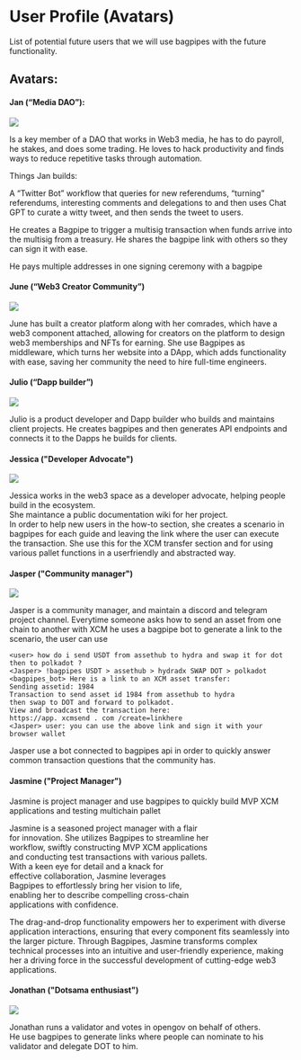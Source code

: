 # User Profile (Avatars)

List of potential future users that we will use bagpipes with the future functionality.  

## Avatars:


#### Jan (“Media DAO”):

![](/img/jan.png)

Is a key member of a DAO that works in Web3 media, he has to do payroll, he stakes, and does some trading. He loves to hack productivity and finds ways to reduce repetitive tasks through automation. 

Things Jan builds:

A “Twitter Bot” workflow that queries for new referendums, “turning” referendums, interesting comments and delegations to and then uses Chat GPT to curate a witty tweet, and then sends the tweet to users. 

He creates a Bagpipe to trigger a multisig transaction when funds arrive into the multisig from a treasury. He shares the bagpipe link with others so they can sign it with ease. 


He pays multiple addresses in one signing ceremony with a bagpipe



#### June (“Web3 Creator Community”)

![](/img/june.png)

June has built a creator platform along with her comrades, which have a web3 component attached, allowing for creators on the platform to design web3 memberships and NFTs for earning. 
She use Bagpipes as middleware, which turns her website into a DApp, which adds functionality with ease, saving her community the need to hire full-time engineers. 


#### Julio (“Dapp builder”)

![](/img/jolio.png)

Julio is a product developer and Dapp builder who builds and maintains client projects. He creates bagpipes and then generates API endpoints and connects it to the Dapps he builds for clients. 

#### Jessica ("Developer Advocate")

![](/img/jessica.png)

Jessica works in the web3 space as a developer advocate, helping people build in the ecosystem.    
She maintance a public documentation wiki for her project.  
In order to help new users in the how-to section, she creates a scenario in bagpipes for each guide and leaving the link where the user can execute the transaction. She use this for the XCM transfer section and for using various pallet functions in a userfriendly and abstracted way.  


#### Jasper ("Community manager")

![](/img/jasper.png)

Jasper is a community manager, and maintain a discord and telegram project channel. Everytime someone asks how to send an asset from one chain to another with XCM he uses a bagpipe bot to generate a link to the scenario, the user can use 

```
<user> how do i send USDT from assethub to hydra and swap it for dot then to polkadot ?
<Jasper> !bagpipes USDT > assethub > hydradx SWAP DOT > polkadot
<bagpipes_bot> Here is a link to an XCM asset transfer:
Sending assetid: 1984
Transaction to send asset id 1984 from assethub to hydra   
then swap to DOT and forward to polkadot.    
View and broadcast the transaction here:   
https://app. xcmsend . com /create=linkhere 
<Jasper> user: you can use the above link and sign it with your browser wallet
```
Jasper use a bot connected to bagpipes api in order to quickly answer common transaction questions that the community has.  


#### Jasmine ("Project Manager")  

Jasmine is project manager and use bagpipes to quickly build MVP XCM applications and testing multichain pallet 

Jasmine is a seasoned project manager with a flair   
for innovation. 
She utilizes Bagpipes to streamline her   
workflow, swiftly constructing MVP XCM applications   
and conducting test transactions with various pallets.   
With a keen eye for detail and a knack for   
effective collaboration, Jasmine leverages   
Bagpipes to effortlessly bring her vision to life,   
enabling her to describe compelling cross-chain    
applications with confidence.   

The drag-and-drop functionality empowers her to experiment with diverse application interactions, ensuring that every component fits seamlessly into the larger picture. Through Bagpipes, Jasmine transforms complex technical processes into an intuitive and user-friendly experience, making her a driving force in the successful development of cutting-edge web3 applications.



#### Jonathan ("Dotsama enthusiast")  

![](/img/jonathan.png)

Jonathan runs a validator and votes in opengov on behalf of others.   
He use bagpipes to generate links where people can nominate to his validator and delegate DOT to him.  







